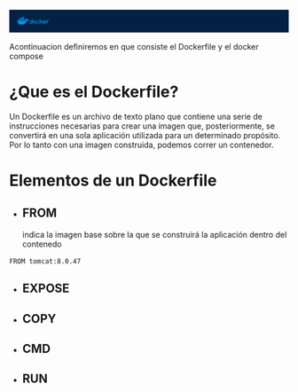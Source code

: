 
![docker.png](../Images/docker.png)


Acontinuacion definiremos en que consiste el Dockerfile y el docker compose

# ¿Que es el Dockerfile?

Un Dockerfile es un archivo de texto plano que contiene una serie de instrucciones necesarias para crear una imagen que, posteriormente, se convertirá en una sola aplicación utilizada para un determinado propósito. Por lo tanto con una imagen construida, podemos correr un contenedor.


# Elementos de un Dockerfile
-  ## FROM
 	indica la imagen base sobre la que se construirá la aplicación dentro del contenedo
    
```plain
FROM tomcat:8.0.47 
```
-  ## EXPOSE
-  ## COPY
-  ## CMD
-  ## RUN



